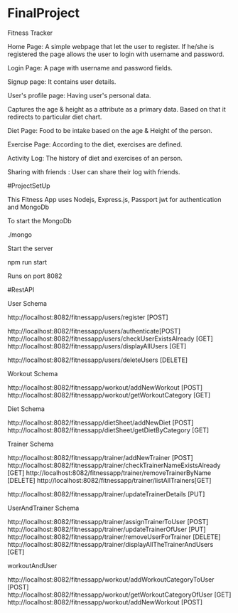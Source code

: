 # FinalProject
Fitness Tracker

Home Page:
 A simple webpage that let the user to register. If he/she is registered the page allows the user to login with username and password.

Login Page:
A page with username and password fields.

Signup page:
It contains user details.
 
User's profile page:
 Having user's personal data.

Captures the age & height as a attribute as a primary data. Based on that it redirects to particular diet chart.

Diet Page:
Food to be intake based on the age & Height of the person.

Exercise Page:
According to the diet, exercises are defined.

Activity Log:
The history of diet and exercises of an person.

Sharing with friends :
User can share their log with friends.


#ProjectSetUp

This Fitness App uses Nodejs, Express.js, Passport jwt for authentication and MongoDb

To start the MongoDb

./mongo

Start the server

npm run start

Runs on port 8082

#RestAPI

User Schema

http://localhost:8082/fitnessapp/users/register [POST]

http://localhost:8082/fitnessapp/users/authenticate[POST]
http://localhost:8082/fitnessapp/users/checkUserExistsAlready [GET]
http://localhost:8082/fitnessapp/users/displayAllUsers  [GET]

http://localhost:8082/fitnessapp/users/deleteUsers [DELETE]

Workout Schema

http://localhost:8082/fitnessapp/workout/addNewWorkout [POST]
http://localhost:8082/fitnessapp/workout/getWorkoutCategory [GET]


Diet Schema

http://localhost:8082/fitnessapp/dietSheet/addNewDiet  [POST]
http://localhost:8082/fitnessapp/dietSheet/getDietByCategory  [GET]

Trainer Schema

http://localhost:8082/fitnessapp/trainer/addNewTrainer [POST]
http://localhost:8082/fitnessapp/trainer/checkTrainerNameExistsAlready [GET]
http://localhost:8082/fitnessapp/trainer/removeTrainerByName [DELETE]
http://localhost:8082/fitnessapp/trainer/listAllTrainers[GET]

http://localhost:8082/fitnessapp/trainer/updateTrainerDetails [PUT]


UserAndTrainer Schema

http://localhost:8082/fitnessapp/trainer/assignTrainerToUser [POST]
http://localhost:8082/fitnessapp/trainer/updateTrainerOfUser [PUT]
http://localhost:8082/fitnessapp/trainer/removeUserForTrainer [DELETE]
http://localhost:8082/fitnessapp/trainer/displayAllTheTrainerAndUsers [GET]

workoutAndUser

http://localhost:8082/fitnessapp/workout/addWorkoutCategoryToUser  [POST]
http://localhost:8082/fitnessapp/workout/getWorkoutCategoryOfUser [GET]
http://localhost:8082/fitnessapp/workout/addNewWorkout [POST]




